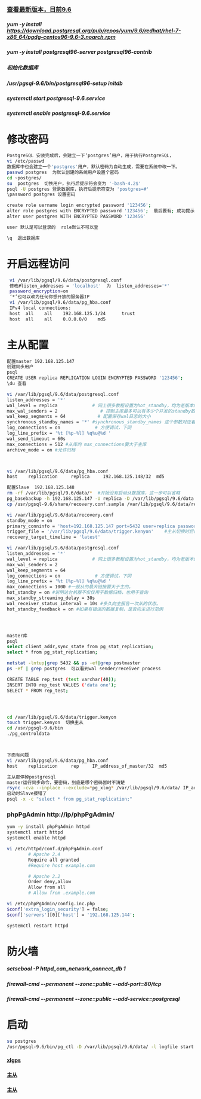 ### [查看最新版本，目前9.6](https://yum.postgresql.org/)
##### yum -y install https://download.postgresql.org/pub/repos/yum/9.6/redhat/rhel-7-x86_64/pgdg-centos96-9.6-3.noarch.rpm
##### yum -y install postgresql96-server postgresql96-contrib
##### 初始化数据库
##### /usr/pgsql-9.6/bin/postgresql96-setup initdb
##### systemctl start postgresql-9.6.service
##### systemctl enable postgresql-9.6.service

# 修改密码
```sh
PostgreSQL 安装完成后，会建立一下‘postgres’用户，用于执行PostgreSQL，
vi /etc/passwd
数据库中也会建立一个'postgres'用户，默认密码为自动生成，需要在系统中改一下。
passwd postgres  为默认创建的系统用户设置个密码
cd ~postgres/
su  postgres  切换用户，执行后提示符会变为 '-bash-4.2$'
psql -U postgres 登录数据库，执行后提示符变为 'postgres=#'
\password postgres 设置密码

create role uername login encrypted password '123456';  
alter role postgres with ENCRYPTED password '123456';  最后要有; 成功提示ALTER ROLE
alter user postgres WITH ENCRYPTED PASSWORD '123456'  

user 默认是可以登录的  role默认不可以登

\q  退出数据库
```

# 开启远程访问
```sh
 vi /var/lib/pgsql/9.6/data/postgresql.conf
 修改#listen_addresses = 'localhost'  为  listen_addresses='*'
 password_encryption=on
 ‘*’也可以改为任何你想开放的服务器IP
 vi /var/lib/pgsql/9.6/data/pg_hba.conf
 IPv4 local connections:
 host  all    all    192.168.125.1/24      trust   
 host  all    all    0.0.0.0/0    md5
```
# 主从配置
```sh
配置master 192.168.125.147
创建同步用户
psql
CREATE USER replica REPLICATION LOGIN ENCRYPTED PASSWORD '123456';
\du 查看

vi /var/lib/pgsql/9.6/data/postgresql.conf
listen_addresses = '*'          
wal_level = replica             # 网上很多教程设置为hot_standby，均为老版本的选项
max_wal_senders = 2                # 控制主库最多可以有多少个并发的standby数据库,差不多有几个从，就设置多少
wal_keep_segments = 64            # 配置保存wal日志的大小
synchronous_standby_names = '*' #synchronous_standby_names 这个参数对应着slave配置文件中的recovery.conf 中的primary_conninfo
log_connections = on             # 方便调试，下同
log_line_prefix = '%t [%p-%l] %q%u@%d '
wal_send_timeout = 60s 
max_connections = 512 #从库的 max_connections要大于主库
archive_mode = on #允许归档 



vi /var/lib/pgsql/9.6/data/pg_hba.conf
host    replication     replica     192.168.125.148/32  md5

配置Slave  192.168.125.148
rm -rf /var/lib/pgsql/9.6/data/*  #开始没有启动从数据库，这一步可以省略 
pg_basebackup -h 192.168.125.147 -U replica -D /var/lib/pgsql/9.6/data -X stream -P
cp /usr/pgsql-9.6/share/recovery.conf.sample /var/lib/pgsql/9.6/data/recovery.conf

vi /var/lib/pgsql/9.6/data/recovery.conf
standby_mode = on
primary_conninfo = 'host=192.168.125.147 port=5432 user=replica password=123456'
trigger_file = '/var/lib/pgsql/9.6/data/trigger.kenyon'    #主从切换时后的触发文件
recovery_target_timeline = 'latest'

vi /var/lib/pgsql/9.6/data/postgresql.conf
listen_addresses = '*'          
wal_level = replica             # 网上很多教程设置为hot_standby，均为老版本的选项
max_wal_senders = 2
wal_keep_segments = 64
log_connections = on             # 方便调试，下同
log_line_prefix = '%t [%p-%l] %q%u@%d '
max_connections = 1000 #一般从的最大链接要大于主的。 
hot_standby = on #说明这台机器不仅仅用于数据归档，也用于查询 
max_standby_streaming_delay = 30s 
wal_receiver_status_interval = 10s #多久向主报告一次从的状态。 
hot_standby_feedback = on #如果有错误的数据复制，是否向主进行范例




master库
psql
select client_addr,sync_state from pg_stat_replication;
select * from pg_stat_replication;

netstat -lntup|grep 5432 && ps -ef|grep postmaster
ps -ef | grep postgres  可以看到wal sender/receiver process

CREATE TABLE rep_test (test varchar(40));
INSERT INTO rep_test VALUES ('data one');
SELECT * FROM rep_test;




cd /var/lib/pgsql/9.6/data/trigger.kenyon
touch trigger.kenyon  切换主从
cd /usr/pgsql-9.6/bin
./pg_controldata



下面有问题
vi /var/lib/pgsql/9.6/data/pg_hba.conf
host    replication     rep     IP_address_of_master/32  md5

主从都停掉postgresql
master运行同步命令，要密码，到底是哪个密码暂时不清楚
rsync -cva --inplace --exclude=*pg_xlog* /var/lib/pgsql/9.6/data/ IP_address_of_slave:/var/lib/pgsql/9.6/data/
启动时Slave报错了
psql -x -c "select * from pg_stat_replication;"
```
### phpPgAdmin   http://ip/phpPgAdmin/
```sh
yum -y install phpPgAdmin httpd
systemctl start httpd
systemctl enable httpd

vi /etc/httpd/conf.d/phpPgAdmin.conf
        # Apache 2.4
        Require all granted
        #Require host example.com

        # Apache 2.2
        Order deny,allow
        Allow from all
        # Allow from .example.com

vi /etc/phpPgAdmin/config.inc.php
$conf['extra_login_security'] = false;
$conf['servers'][0]['host'] = '192.168.125.144';

systemctl restart httpd
```
# 防火墙
##### setsebool -P httpd_can_network_connect_db 1
##### firewall-cmd --permanent --zone=public --add-port=80/tcp
##### firewall-cmd --permanent --zone=public --add-service=postgresql
# 启动
```sh
su postgres
/usr/pgsql-9.6/bin/pg_ctl -D /var/lib/pgsql/9.6/data/ -l logfile start
```

#### [xlgps](http://www.xlgps.com/article/343029.html)
#### [主从](http://kaliarch.blog.51cto.com/8966921/1909936)
#### [主从](http://www.jianshu.com/p/41bf119cac9a)
